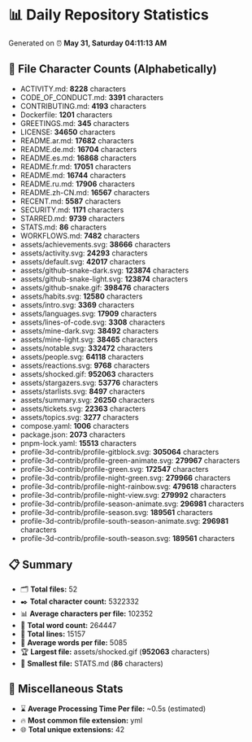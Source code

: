 # 📊 Daily Repository Statistics
Generated on ⏰ **May 31, Saturday 04:11:13 AM**

## 📂 File Character Counts (Alphabetically)
- ACTIVITY.md: **8228** characters
- CODE_OF_CONDUCT.md: **3391** characters
- CONTRIBUTING.md: **4193** characters
- Dockerfile: **1201** characters
- GREETINGS.md: **345** characters
- LICENSE: **34650** characters
- README.ar.md: **17682** characters
- README.de.md: **16704** characters
- README.es.md: **16868** characters
- README.fr.md: **17051** characters
- README.md: **16744** characters
- README.ru.md: **17906** characters
- README.zh-CN.md: **16567** characters
- RECENT.md: **5587** characters
- SECURITY.md: **1171** characters
- STARRED.md: **9739** characters
- STATS.md: **86** characters
- WORKFLOWS.md: **7482** characters
- assets/achievements.svg: **38666** characters
- assets/activity.svg: **24293** characters
- assets/default.svg: **42017** characters
- assets/github-snake-dark.svg: **123874** characters
- assets/github-snake-light.svg: **123874** characters
- assets/github-snake.gif: **398476** characters
- assets/habits.svg: **12580** characters
- assets/intro.svg: **3369** characters
- assets/languages.svg: **17909** characters
- assets/lines-of-code.svg: **3308** characters
- assets/mine-dark.svg: **38492** characters
- assets/mine-light.svg: **38465** characters
- assets/notable.svg: **332472** characters
- assets/people.svg: **64118** characters
- assets/reactions.svg: **9768** characters
- assets/shocked.gif: **952063** characters
- assets/stargazers.svg: **53776** characters
- assets/starlists.svg: **8497** characters
- assets/summary.svg: **26250** characters
- assets/tickets.svg: **22363** characters
- assets/topics.svg: **3277** characters
- compose.yaml: **1006** characters
- package.json: **2073** characters
- pnpm-lock.yaml: **15513** characters
- profile-3d-contrib/profile-gitblock.svg: **305064** characters
- profile-3d-contrib/profile-green-animate.svg: **279967** characters
- profile-3d-contrib/profile-green.svg: **172547** characters
- profile-3d-contrib/profile-night-green.svg: **279966** characters
- profile-3d-contrib/profile-night-rainbow.svg: **479618** characters
- profile-3d-contrib/profile-night-view.svg: **279992** characters
- profile-3d-contrib/profile-season-animate.svg: **296981** characters
- profile-3d-contrib/profile-season.svg: **189561** characters
- profile-3d-contrib/profile-south-season-animate.svg: **296981** characters
- profile-3d-contrib/profile-south-season.svg: **189561** characters

## 📋 Summary
- 🗂️ **Total files:** 52
- ✒️ **Total character count:** 5322332
- 📊 **Average characters per file:** 102352
- 📝 **Total word count:** 264447
- 🧾 **Total lines:** 15157
- 📐 **Average words per file:** 5085
- 🏆 **Largest file:** assets/shocked.gif (**952063** characters)
- 🥉 **Smallest file:** STATS.md (**86** characters)

## 🌟 Miscellaneous Stats
- ⌛ **Average Processing Time Per file:** ~0.5s (estimated)
- 🔥 **Most common file extension:** yml
- 🌐 **Total unique extensions:** 42
